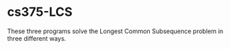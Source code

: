 # cs375-LCS
These three programs solve the Longest Common Subsequence problem in three different ways.
